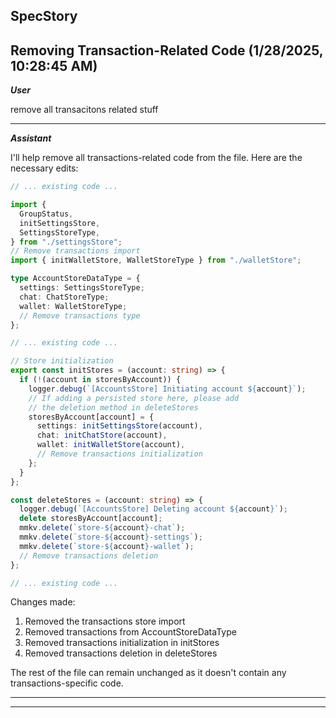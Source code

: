 ## SpecStory

## Removing Transaction-Related Code (1/28/2025, 10:28:45 AM)

_**User**_

remove all transacitons related stuff

---

_**Assistant**_

I'll help remove all transactions-related code from the file. Here are the necessary edits:

```typescript:data/store/accountsStore.ts
// ... existing code ...

import {
  GroupStatus,
  initSettingsStore,
  SettingsStoreType,
} from "./settingsStore";
// Remove transactions import
import { initWalletStore, WalletStoreType } from "./walletStore";

type AccountStoreDataType = {
  settings: SettingsStoreType;
  chat: ChatStoreType;
  wallet: WalletStoreType;
  // Remove transactions type
};

// ... existing code ...

// Store initialization
export const initStores = (account: string) => {
  if (!(account in storesByAccount)) {
    logger.debug(`[AccountsStore] Initiating account ${account}`);
    // If adding a persisted store here, please add
    // the deletion method in deleteStores
    storesByAccount[account] = {
      settings: initSettingsStore(account),
      chat: initChatStore(account),
      wallet: initWalletStore(account),
      // Remove transactions initialization
    };
  }
};

const deleteStores = (account: string) => {
  logger.debug(`[AccountsStore] Deleting account ${account}`);
  delete storesByAccount[account];
  mmkv.delete(`store-${account}-chat`);
  mmkv.delete(`store-${account}-settings`);
  mmkv.delete(`store-${account}-wallet`);
  // Remove transactions deletion
};

// ... existing code ...
```

Changes made:
1. Removed the transactions store import
2. Removed transactions from AccountStoreDataType
3. Removed transactions initialization in initStores
4. Removed transactions deletion in deleteStores

The rest of the file can remain unchanged as it doesn't contain any transactions-specific code.

---



---

